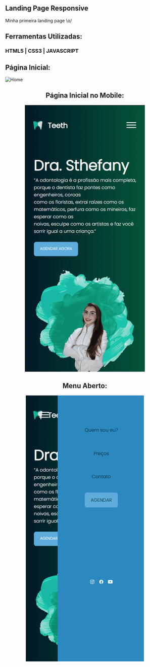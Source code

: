 
## Landing Page Responsive
Minha primeira landing page \o/ 

## Ferramentas Utilizadas:

### HTML5 | CSS3 | JAVASCRIPT

## Página Inicial:

![Home]([https://github.com/Lucas-Woibau/Landing-Page-Responsive/blob/main/public/img/foto1.png?raw=true](https://github.com/Lucas-Woibau/Landing-Page-Responsive/blob/main/public/foto1.png?raw=true))

<div align="center">

## Página Inicial no Mobile:

![Responsiveness](https://github.com/Lucas-Woibau/Landing-Page-Responsive/blob/main/public/img/foto2.png?raw=true)

## Menu Aberto:

![Fotos](https://github.com/Lucas-Woibau/Landing-Page-Responsive/blob/main/public/img/foto2.1.png?raw=true)

</div>

